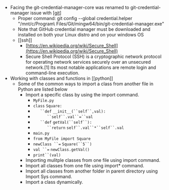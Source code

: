 - Facing the git-credential-manager-core was renamed to git-credential-manager issue with [[git]]
	- Proper command: git config --global credential.helper "/mnt/c/Program\ Files/Git/mingw64/bin/git-credential-manager.exe"
	- Note that GitHub credential manager must be downloaded and installed on both your Linux distro and on your windows OS
	- [[ssh]]
		- [https://en.wikipedia.org/wiki/Secure_Shell](https://en.wikipedia.org/wiki/Secure_Shell)
		- Secure Shell Protocol (SSH) is a cryptographic network protocol for operating network services securely over an unsecured network.[1] Its most notable applications are remote login and command-line execution.
- Working with classes and functions in [[python]]
	- Some of the common ways to import a class from another file in Python are listed below
		- Import a specific class by using the import command.
			- `MyFile.py`
			- `class` `Square:`
			- `   ``def` `__init__(``self``,val):`
			- `      ``self``.val``=``val`
			- `   ``def` `getVal(``self``):`
			- `      ``return` `self``.val``*``self``.val`
			- `main.py`
			- `from MyFile import Square`
			- `newClass ``=` `Square(``5``)`
			- `val ``=` `newClass.getVal()`
			- `print``(val)`
		- Importing mulitple classes from one file using import command.
		- Import all classes from one file using import* command.
		- Import all classes from another folder in parent directory using Import Sys command.
		- Import a class dynamically.

[//begin]: # "Autogenerated link references for markdown compatibility"
[git]: ../pages-ls/Git "Git"
[//end]: # "Autogenerated link references"